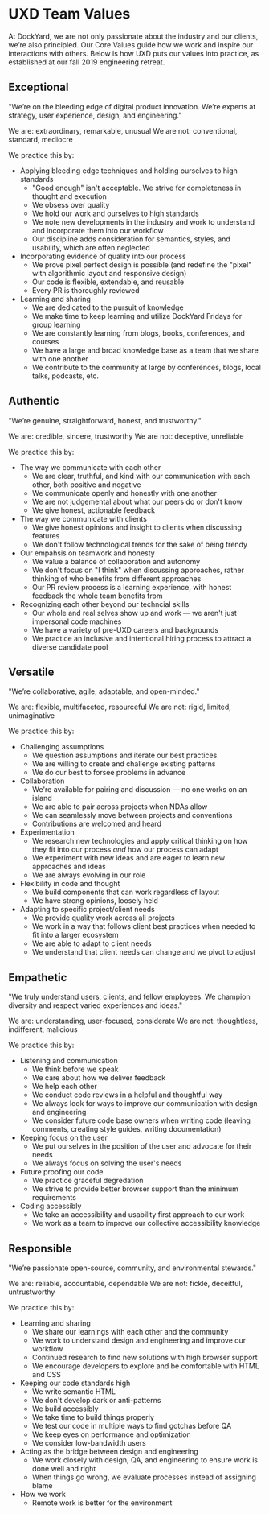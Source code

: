# UXD Team Values

At DockYard, we are not only passionate about the industry and our clients, we’re also principled. Our Core Values guide how we work and inspire our interactions with others. Below is how UXD puts our values into practice, as established at our fall 2019 engineering retreat.

## Exceptional
"We’re on the bleeding edge of digital product innovation. We’re experts at strategy, user experience, design, and engineering."

We are: extraordinary, remarkable, unusual
We are not: conventional, standard, mediocre

We practice this by:
* Applying bleeding edge techniques and holding ourselves to high standards
  * "Good enough" isn't acceptable. We strive for completeness in thought and execution
  * We obsess over quality
  * We hold our work and ourselves to high standards
  * We note new developments in the industry and work to understand and incorporate them into our workflow
  * Our discipline adds consideration for semantics, styles, and usability, which are often neglected
* Incorporating evidence of quality into our process
  * We prove pixel perfect design is possible (and redefine the "pixel" with algorithmic layout and responsive design)
  * Our code is flexible, extendable, and reusable
  * Every PR is thoroughly reviewed
* Learning and sharing
  * We are dedicated to the pursuit of knowledge
  * We make time to keep learning and utilize DockYard Fridays for group learning
  * We are constantly learning from blogs, books, conferences, and courses
  * We have a large and broad knowledge base as a team that we share with one another
  * We contribute to the community at large by conferences, blogs, local talks, podcasts, etc.


## Authentic
"We’re genuine, straightforward, honest, and trustworthy."

We are: credible, sincere, trustworthy
We are not: deceptive, unreliable

We practice this by:
* The way we communicate with each other
  * We are clear, truthful, and kind with our communication with each other, both positive and negative
  * We communicate openly and honestly with one another
  * We are not judgemental about what our peers do or don't know
  * We give honest, actionable feedback
* The way we communicate with clients
  * We give honest opinions and insight to clients when discussing features
  * We don't follow technological trends for the sake of being trendy
* Our empahsis on teamwork and honesty
  * We value a balance of collaboration and autonomy
  * We don't focus on "I think" when discussing approaches, rather thinking of who benefits from different approaches
  * Our PR review process is a learning experience, with honest feedback the whole team benefits from
* Recognizing each other beyond our techncial skills
  * Our whole and real selves show up and work — we aren't just impersonal code machines
  * We have a variety of pre-UXD careers and backgrounds
  * We practice an inclusive and intentional hiring process to attract a diverse candidate pool


## Versatile
"We’re collaborative, agile, adaptable, and open-minded."

We are: flexible, multifaceted, resourceful
We are not: rigid, limited, unimaginative

We practice this by:
* Challenging assumptions
  * We question assumptions and iterate our best practices
  * We are willing to create and challenge existing patterns
  * We do our best to forsee problems in advance
* Collaboration
  * We're available for pairing and discussion — no one works on an island
  * We are able to pair across projects when NDAs allow 
  * We can seamlessly move between projects and conventions
  * Contributions are welcomed and heard
* Experimentation
  * We research new technologies and apply critical thinking on how they fit into our process _and_ how our process can adapt
  * We experiment with new ideas and are eager to learn new approaches and ideas
  * We are always evolving in our role
* Flexibility in code and thought
  * We build components that can work regardless of layout
  * We have strong opinions, loosely held
* Adapting to specific project/client needs
  * We provide quality work across all projects
  * We work in a way that follows client best practices when needed to fit into a larger ecosystem
  * We are able to adapt to client needs
  * We understand that client needs can change and we pivot to adjust


## Empathetic
"We truly understand users, clients, and fellow employees. We champion diversity and respect varied experiences and ideas."

We are: understanding, user-focused, considerate
We are not: thoughtless, indifferent, malicious

We practice this by:
* Listening and communication
  * We think before we speak
  * We care about how we deliver feedback
  * We help each other
  * We conduct code reviews in a helpful and thoughtful way
  * We always look for ways to improve our communication with design and engineering
  * We consider future code base owners when writing code (leaving comments, creating style guides, writing documentation)
* Keeping focus on the user
  * We put ourselves in the position of the user and advocate for their needs
  * We always focus on solving the user's needs
* Future proofing our code
  * We practice graceful degredation
  * We strive to provide better browser support than the minimum requirements
* Coding accessibly
  * We take an accessibility and usability first approach to our work
  * We work as a team to improve our collective accessibility knowledge


## Responsible
"We’re passionate open-source, community, and environmental stewards."

We are: reliable, accountable, dependable
We are not: fickle, deceitful, untrustworthy

We practice this by:
* Learning and sharing
  * We share our learnings with each other and the community
  * We work to understand design and engineering and improve our workflow
  * Continued research to find new solutions with high browser support
  * We encourage developers to explore and be comfortable with HTML and CSS
* Keeping our code standards high
  * We write semantic HTML
  * We don't develop dark or anti-patterns
  * We build accessibly
  * We take time to build things properly
  * We test our code in multiple ways to find gotchas before QA
  * We keep eyes on performance and optimization
  * We consider low-bandwidth users
* Acting as the bridge between design and engineering
  * We work closely with design, QA, and engineering to ensure work is done well and right
  * When things go wrong, we evaluate processes instead of assigning blame
* How we work
  * Remote work is better for the environment
